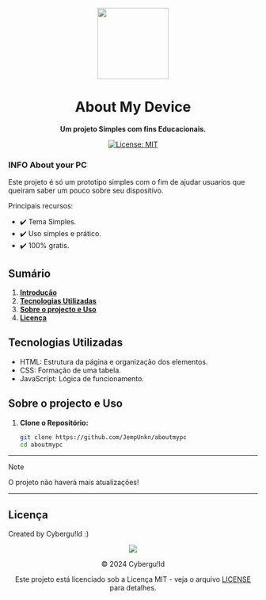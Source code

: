 <br>

<div align="center">

  <img src="https://i.ibb.co/JqCcwCm/Turbo-Granny-29-Infobox-29.png" width="144"/>

  <h1 align="center">About My Device</h1>

  <p align="center">
    <strong>Um projeto Simples com fins Educacionais.</strong>
  </p>

[![License: MIT](https://img.shields.io/badge/License-MIT-yellow.svg)](https://opensource.org/licenses/MIT)
<br>
</div>

### **INFO About your PC**

Este projeto é só um prototipo simples com o fim de ajudar usuarios que queiram saber um pouco sobre seu dispositivo.

Principais recursos:

*   :heavy_check_mark: Tema Simples.
*   :heavy_check_mark: Uso simples e prático.
*   :heavy_check_mark: 100% gratis.

## **Sumário**

1.  [**Introdução**](#info-about-your-pc)
2.  [**Tecnologias Utilizadas**](#tecnologias-utilizadas)
3.  [**Sobre o projecto e Uso**](#sobre-o-projecto-e-uso)
4.  [**Licença**](#licença)

## **Tecnologias Utilizadas**

*   HTML: Estrutura da página e organização dos elementos.
*   CSS: Formação de uma tabela.
*   JavaScript: Lógica de funcionamento.

## **Sobre o projecto e Uso**

1.  **Clone o Repositório:**

    ```bash
    git clone https://github.com/JempUnkn/aboutmypc
    cd aboutmypc
    ```
___
> [!NOTE]
> O projeto não haverá mais atualizações!
---

## **Licença**

Created by Cybergu!ld :)

<div align="center">
  <img src="https://i.ibb.co/JqCcwCm/Turbo-Granny-29-Infobox-29.png" />

  © 2024 Cybergu!ld

Este projeto está licenciado sob a Licença MIT - veja o arquivo [LICENSE](LICENSE) para detalhes.
</div>

